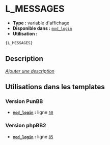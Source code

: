 # L_MESSAGES
* __Type :__ variable d'affichage
* __Disponible dans :__ [`mod_login`](../tpl/var/mod_login.md)
* __Utilisation :__

```html
{L_MESSAGES}
```

## Description
[*Ajouter une description*](https://fa-tvars.appspot.com/var/L_MESSAGES)

## Utilisations dans les templates

### Version PunBB
* __[`mod_login`](../tpl/var/mod_login.md#readme) :__ ligne [`50`](../tpl/src/punbb/mod_login.tpl#L50)

### Version phpBB2
* __[`mod_login`](../tpl/var/mod_login.md#readme) :__ ligne [`85`](../tpl/src/subsilver/mod_login.tpl#L85)